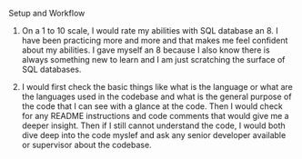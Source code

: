 ﻿Setup and Workflow

1) On a 1 to 10 scale, I would rate my abilities with SQL database an 8. I have been practicing more and more and that makes me feel confident about my abilities. I gave myself an 8 because I also know there is always something new to learn and I am just scratching the surface of SQL databases.

2) I would first check the basic things like what is the language or what are the languages used in the codebase and what is the general purpose of the code that I can see with a glance at the code. Then I would check for any README instructions and code comments that would give me a deeper insight. Then if I still cannot understand the code, I would both dive deep into the code myslef and ask any senior developer available or supervisor about the codebase.